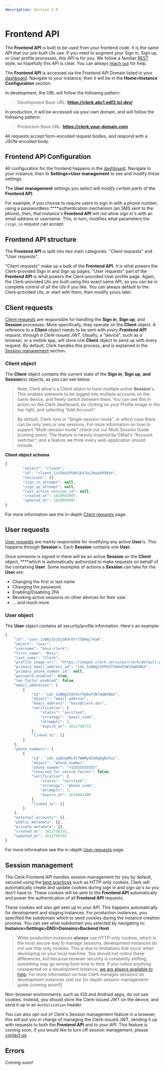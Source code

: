 ```yaml
---
description: Version 1.0
---
```


# Frontend API

The **Frontend API** is built to be used from your frontend code. It is the same API that our pre-built UIs use.  If you need to augment your Sign in, Sign up, or User profile processes, this API is for you.   We follow a familiar [REST](https://en.wikipedia.org/wiki/Representational_state_transfer) style, so hopefully this API is clear.  You can always [reach out](https://www.clerk.dev/support) for help.

The **Frontend API** is accessed via the Frontend API Domain listed in your [dashboard](https://dashboard.clerk.dev).  Navigate to your instance, then it will be in the **Home&gt;Instance Configuration** section.

In development, the URL will follow the following pattern:

> Development Base URL: **https://clerk.abc1.edf2.lcl.dev/**

In production, it will be accessed via your own domain, and will follow the following pattern:

> Production Base URL: **https://clerk.your-domain.com**

All requests accept form-encoded request bodies, and respond with a JSON-encoded body.

## Frontend API Configuration

All configuration for the frontend happens in the [dashboard](https://dashboard.clerk.dev).  Navigate to your instance, then to **Settings&gt;User management** to see and modify these settings.

The **User management** settings you select _will modify certain parts_ of the **Frontend API**.

For example, if you choose to require users to sign in with a phone number, using a passwordless ****authentication mechanism \(an SMS sent to the phone\), then, that instance's **Frontend API** will not allow sign in's with an email address or username.  This, in turn, modifies what parameters the `/sign_in` request can accept.

## Frontend API structure

The **Frontend API** is split into two main categories.  "Client requests" and "User requests". 

"Client requests" make up a bulk of the **Frontend API.**  It is what powers the Clerk-provided Sign in and Sign up pages.  "User requests" part of the **Frontend API** is what powers the Clerk-provided User profile page.  Again, the Clerk-provided UIs are built using this exact same API, so you can be in complete control of all the UIs if you like.  You can always default to the Clerk-provided UIs, or start with them, then modify yours later.  

## Client requests

[Client requests](user-api/) are responsible for handling the **Sign in**, **Sign up**, and **Session** processes.  More specifically, they operate on the **Client** object.  A reference to a **Client** object needs to be sent with _every **Frontend API** request_, __through a Clerk-issued JWT_._  Usually, a "device", such as a browser, or a mobile app, will store one **Client** object to send up with every request. By default, Clerk handles this process, and is explained in the [Session management]() section. 

### **Client object**

The **Client** object contains the current state of the **Sign in**, **Sign up**, **and Session**\(s\) objects, as you can see below.

> Note: Clerk allow's a Client object to have multiple active **Session**'s.  This enables someone to be logged into multiple accounts on the same device, and freely switch between them.  You can see this in action on the Clerk dashboard, by clicking on your Profile Image in the top right, and selecting "Add Account".  
>
> By default, Clerk runs in "Single-session mode", in which case there can be only zero or one sessions. For more information on how to support "Multi-session mode" check out our Multi Session Guide _\(coming soon\)._ The feature is heavily inspired by GMail's "Account switcher", and a feature we think every web-application should include.

**Client object schema**

```javascript
{
        "object": "client",
        "id": "client_1sV3b42PUQh1kX7wi26opkRXR4x",
        "sessions": [],
        "sign_in_attempt": null,
        "sign_up_attempt": null,
        "last_active_session_id": null,
        "created_at": 1620943997,
        "updated_at": 1620943997
}
```

For more information see the in-depth [Client requests](user-api/) page.

## User requests

[User requests](users/) are mainly responsible for modifying any active **User**'s.  This happens through **Session**'s. Each **Session** contains one **User**.  

Once someone is signed in there will be an active **Session** on the **Client** object, ****which is automatically authorized to make requests on behalf of the containing **User**.  Some examples of actions a **Session** can take for the **User** are:

* Changing the first or last name
* Changing the password
* Enabling/Disabling 2FA
* Revoking active sessions on other devices for their user.
* ... and much more

### **User object**

The **User** object contains all security/profile information. Here's an example:

```javascript
{
    "id": "user_1oBNj55jOjSK9rOYrT5QHqj7eaK",
    "object": "user",
    "username": "boss-clerk",
    "first_name": "Boss",
    "last_name": "Clerk",
    "profile_image_url": "https://images.clerk.services/clerk/default-profile.svg",
    "primary_email_address_id": "idn_1oBNgISXFbSf5m0uP2Wl0qWtNGX",
    "primary_phone_number_id": null,
    "password_enabled": true,
    "two_factor_enabled": false,
    "email_addresses": [
        {
            "id": "idn_1oBNgISXFbSf5m0uP2Wl0qWtNGX",
            "object": "email_address",
            "email_address": "boss@clerk.dev",
            "verification": {
                "status": "verified",
                "strategy": "email_code",
                "attempts": 1,
                "expire_at": 1612756733
            },
            "linked_to": []
        }
    ],
    "phone_numbers": [
        {
            "id": "idn_1q8Uq8Mc4t7WWMy9Z6Og0gNJVui",
            "object": "phone_number",
            "phone_number": "+15555555555",
            "reserved_for_second_factor": false,
            "verification": {
                "status": "verified",
                "strategy": "phone_code",
                "attempts": 1,
                "expire_at": 1616461499
            },
            "linked_to": []
        }
    ],
    "external_accounts": [],
    "public_metadata": {},
    "private_metadata": {},
    "created_at": 1612756155,
    "updated_at": 1612756155
}
```

For more information see the in-depth [User requests](users/introduction.md#user-requests) page.

## Session management

The Clerk Frontend API handles session management for you by default, secured using the [best practices](https://nvlpubs.nist.gov/nistpubs/SpecialPublications/NIST.SP.800-63b.pdf) such as HTTP-only cookies.  Clerk will automatically create and update cookies during sign in and sign up's so you don't have to.  These cookies will be sent to the **Frontend API** automatically and power the authentication of all **Frontend API** requests.  

These cookies will also get sent up to _your API._   This happens automatically for development and staging instances.  For production instances, you specified the subdomain which to send cookies during the instance creation process.  You can see what subdomain you selected by navigating to: **Instance&gt;Settings&gt;DNS&gt;Domains&gt;Backend Host**

> While production instances **always** use HTTP-only cookies, which is the most secure way to manage sessions, development instances do not use http only cookies.  This is due to limitations that occur when developing on your local machine. You should not notice these differences, but because browser security is constantly shifting, something may go wrong from time to time.  If you notice anything unexpected on a development instance, [we are always available to help](https://www.clerk.dev/support).  For more information on how Clerk manages sessions on development instances visit our \[in-depth-session-management-guide _\(coming soon!\)_\]

Non-browser environments, such as iOS and Android apps, do not use cookies.  Instead, you should store the Clerk-issued JWT on the device, and send it up in an `Authorization` header.

You can also opt-out of Clerk's Session management feature in a browser, this will put you in charge of managing the Clerk-issued JWT, sending it up with requests to both the **Frontend API** and to _your API._  This feature is coming soon, if you would like to turn off session management, please [contact us](https://www.clerk.dev/support).  

## Errors

_Coming soon!_

